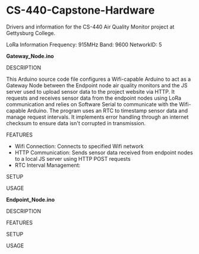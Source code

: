 # CS-440-Capstone-Hardware
Drivers and information for the CS-440 Air Quality Monitor project at Gettysburg College.

LoRa Information
Frequency: 915MHz
Band: 9600
NetworkID: 5

**Gateway_Node.ino**

DESCRIPTION

This Arduino source code file configures a Wifi-capable Arduino to act as a Gateway Node between the Endpoint node air quality monitors 
and the JS server used to upload sensor data to the project website via HTTP. It requests and receives sensor data from the endpoint nodes using LoRa communication and relies on Software Serial to communicate with the Wifi-capable Arduino. The program uses an RTC to timestamp sensor data and manage request intervals. It implements error handling through an internet checksum to ensure data isn't corrupted in transmission.

FEATURES

- Wifi Connection: Connects to specified Wifi network
- HTTP Communication: Sends sensor data received from endpoint nodes to a local JS server using HTTP POST requests
- RTC Interval Management: 

SETUP

USAGE




**Endpoint_Node.ino**

DESCRIPTION

FEATURES

SETUP

USAGE
